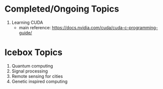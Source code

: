 # Completed/Ongoing Topics

1. Learning CUDA
   - main reference: https://docs.nvidia.com/cuda/cuda-c-programming-guide/

# Icebox Topics

1. Quantum computing
1. Signal processing
1. Remote sensing for cities
1. Genetic inspired computing
